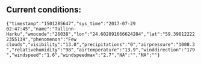 ## Current conditions: 
 ``` {"timestamp":"1501285647","sys_time":"2017-07-29 02:47:45","name":"Tallinn-Harku","wmocode":"26038","lon":"24.602891666624284","lat":"59.398122222355134","phenomenon":"Few clouds","visibility":"13.0","precipitations":"0","airpressure":"1008.3","relativehumidity":"98","airtemperature":"13.9","winddirection":"179","windspeed":"1.6","windspeedmax":"2.7","NA":"","NA":""} ```
